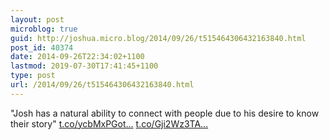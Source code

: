 ```yaml
---
layout: post
microblog: true
guid: http://joshua.micro.blog/2014/09/26/t515464306432163840.html
post_id: 40374
date: 2014-09-26T22:34:02+1100
lastmod: 2019-07-30T17:41:45+1100
type: post
url: /2014/09/26/t515464306432163840.html
---
```

"Josh has a natural ability to connect with people due to his desire to know their story" [t.co/ycbMxPGot...](http://t.co/ycbMxPGotu) [t.co/Gji2Wz3TA...](http://t.co/Gji2Wz3TAW)
